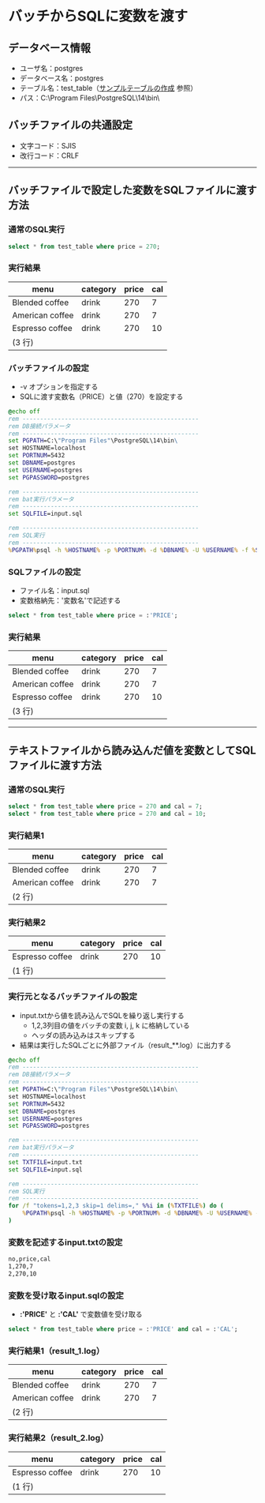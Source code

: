 # バッチからSQLに変数を渡す

## データベース情報

* ユーザ名：postgres
* データベース名：postgres
* テーブル名：test_table（[サンプルテーブルの作成](https://github.com/junichitashiro/Technical-Notes/blob/master/DB/PostgreSQL/サンプルテーブルの作成.md) 参照）
* パス：C:\Program Files\PostgreSQL\14\bin\

## バッチファイルの共通設定

* 文字コード：SJIS
* 改行コード：CRLF

---

## バッチファイルで設定した変数をSQLファイルに渡す方法

### 通常のSQL実行

```sql
select * from test_table where price = 270;
```

### 実行結果

| menu            | category | price | cal |
| --------------- | -------- | ----- | --- |
| Blended coffee  | drink    | 270   | 7   |
| American coffee | drink    | 270   | 7   |
| Espresso coffee | drink    | 270   | 10  |
| (3 行)          |

### バッチファイルの設定

* -v オプションを指定する
* SQLに渡す変数名（PRICE）と値（270）を設定する

```bat
@echo off
rem --------------------------------------------------
rem DB接続パラメータ
rem --------------------------------------------------
set PGPATH=C:\"Program Files"\PostgreSQL\14\bin\
set HOSTNAME=localhost
set PORTNUM=5432
set DBNAME=postgres
set USERNAME=postgres
set PGPASSWORD=postgres

rem --------------------------------------------------
rem bat実行パラメータ
rem --------------------------------------------------
set SQLFILE=input.sql

rem --------------------------------------------------
rem SQL実行
rem --------------------------------------------------
%PGPATH%psql -h %HOSTNAME% -p %PORTNUM% -d %DBNAME% -U %USERNAME% -f %SQLFILE% -v PRICE=270
```

### SQLファイルの設定

* ファイル名：input.sql
* 変数格納先：'変数名'で記述する

```sql
select * from test_table where price = :'PRICE';
```

### 実行結果

| menu            | category | price | cal |
| --------------- | -------- | ----- | --- |
| Blended coffee  | drink    | 270   | 7   |
| American coffee | drink    | 270   | 7   |
| Espresso coffee | drink    | 270   | 10  |
| (3 行)          |

---

## テキストファイルから読み込んだ値を変数としてSQLファイルに渡す方法

### 通常のSQL実行

```sql
select * from test_table where price = 270 and cal = 7;
select * from test_table where price = 270 and cal = 10;
```

### 実行結果1

| menu            | category | price | cal |
| --------------- | -------- | ----- | --- |
| Blended coffee  | drink    | 270   | 7   |
| American coffee | drink    | 270   | 7   |
| (2 行)          |

### 実行結果2

| menu            | category | price | cal |
| --------------- | -------- | ----- | --- |
| Espresso coffee | drink    | 270   | 10  |
| (1 行)          |

### 実行元となるバッチファイルの設定

* input.txtから値を読み込んでSQLを繰り返し実行する
  * 1,2,3列目の値をバッチの変数 i, j, k に格納している
  * ヘッダの読み込みはスキップする
* 結果は実行したSQLごとに外部ファイル（result_**.log）に出力する

```bat
@echo off
rem --------------------------------------------------
rem DB接続パラメータ
rem --------------------------------------------------
set PGPATH=C:\"Program Files"\PostgreSQL\14\bin\
set HOSTNAME=localhost
set PORTNUM=5432
set DBNAME=postgres
set USERNAME=postgres
set PGPASSWORD=postgres

rem --------------------------------------------------
rem bat実行パラメータ
rem --------------------------------------------------
set TXTFILE=input.txt
set SQLFILE=input.sql

rem --------------------------------------------------
rem SQL実行
rem --------------------------------------------------
for /f "tokens=1,2,3 skip=1 delims=," %%i in (%TXTFILE%) do (
    %PGPATH%psql -h %HOSTNAME% -p %PORTNUM% -d %DBNAME% -U %USERNAME% -f %SQLFILE% -v PRICE=%%j -v CAL=%%k -o result_%%i.log
)
```

### 変数を記述するinput.txtの設定

```txt
no,price,cal
1,270,7
2,270,10
```

### 変数を受け取るinput.sqlの設定

* **:'PRICE'** と **:'CAL'** で変数値を受け取る

```sql
select * from test_table where price = :'PRICE' and cal = :'CAL';
```

### 実行結果1（result_1.log）

| menu            | category | price | cal |
| --------------- | -------- | ----- | --- |
| Blended coffee  | drink    | 270   | 7   |
| American coffee | drink    | 270   | 7   |
| (2 行)          |

### 実行結果2（result_2.log）

| menu            | category | price | cal |
| --------------- | -------- | ----- | --- |
| Espresso coffee | drink    | 270   | 10  |
| (1 行)          |
